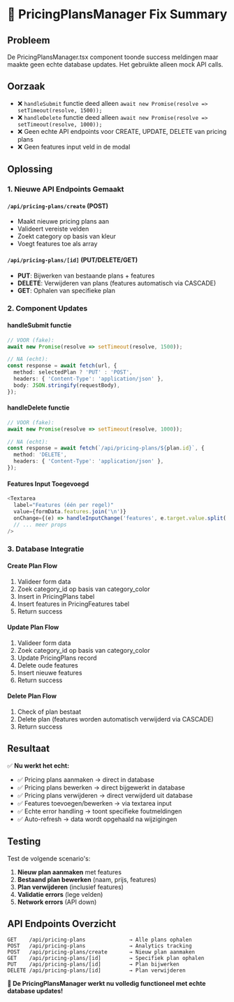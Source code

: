 # 🔧 PricingPlansManager Fix Summary

## **Probleem**
De PricingPlansManager.tsx component toonde success meldingen maar maakte geen echte database updates. Het gebruikte alleen mock API calls.

## **Oorzaak**
- ❌ `handleSubmit` functie deed alleen `await new Promise(resolve => setTimeout(resolve, 1500));`
- ❌ `handleDelete` functie deed alleen `await new Promise(resolve => setTimeout(resolve, 1000));`
- ❌ Geen echte API endpoints voor CREATE, UPDATE, DELETE van pricing plans
- ❌ Geen features input veld in de modal

## **Oplossing**

### **1. Nieuwe API Endpoints Gemaakt**

#### **`/api/pricing-plans/create` (POST)**
- Maakt nieuwe pricing plans aan
- Valideert vereiste velden
- Zoekt category op basis van kleur
- Voegt features toe als array

#### **`/api/pricing-plans/[id]` (PUT/DELETE/GET)**
- **PUT**: Bijwerken van bestaande plans + features
- **DELETE**: Verwijderen van plans (features automatisch via CASCADE)
- **GET**: Ophalen van specifieke plan

### **2. Component Updates**

#### **handleSubmit functie**
```typescript
// VOOR (fake):
await new Promise(resolve => setTimeout(resolve, 1500));

// NA (echt):
const response = await fetch(url, {
  method: selectedPlan ? 'PUT' : 'POST',
  headers: { 'Content-Type': 'application/json' },
  body: JSON.stringify(requestBody),
});
```

#### **handleDelete functie**
```typescript
// VOOR (fake):
await new Promise(resolve => setTimeout(resolve, 1000));

// NA (echt):
const response = await fetch(`/api/pricing-plans/${plan.id}`, {
  method: 'DELETE',
  headers: { 'Content-Type': 'application/json' },
});
```

#### **Features Input Toegevoegd**
```typescript
<Textarea
  label="Features (één per regel)"
  value={formData.features.join('\n')}
  onChange={(e) => handleInputChange('features', e.target.value.split('\n'))}
  // ... meer props
/>
```

### **3. Database Integratie**

#### **Create Plan Flow**
1. Valideer form data
2. Zoek category_id op basis van category_color
3. Insert in PricingPlans tabel
4. Insert features in PricingFeatures tabel
5. Return success

#### **Update Plan Flow**
1. Valideer form data
2. Zoek category_id op basis van category_color
3. Update PricingPlans record
4. Delete oude features
5. Insert nieuwe features
6. Return success

#### **Delete Plan Flow**
1. Check of plan bestaat
2. Delete plan (features worden automatisch verwijderd via CASCADE)
3. Return success

## **Resultaat**

✅ **Nu werkt het echt:**
- ✅ Pricing plans aanmaken → direct in database
- ✅ Pricing plans bewerken → direct bijgewerkt in database
- ✅ Pricing plans verwijderen → direct verwijderd uit database
- ✅ Features toevoegen/bewerken → via textarea input
- ✅ Echte error handling → toont specifieke foutmeldingen
- ✅ Auto-refresh → data wordt opgehaald na wijzigingen

## **Testing**

Test de volgende scenario's:

1. **Nieuw plan aanmaken** met features
2. **Bestaand plan bewerken** (naam, prijs, features)
3. **Plan verwijderen** (inclusief features)
4. **Validatie errors** (lege velden)
5. **Network errors** (API down)

## **API Endpoints Overzicht**

```
GET    /api/pricing-plans              → Alle plans ophalen
POST   /api/pricing-plans              → Analytics tracking
POST   /api/pricing-plans/create       → Nieuw plan aanmaken
GET    /api/pricing-plans/[id]         → Specifiek plan ophalen
PUT    /api/pricing-plans/[id]         → Plan bijwerken
DELETE /api/pricing-plans/[id]         → Plan verwijderen
```

**🎉 De PricingPlansManager werkt nu volledig functioneel met echte database updates!** 